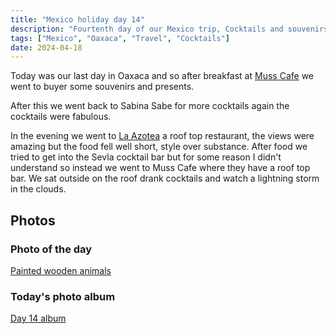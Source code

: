```yaml
---
title: "Mexico holiday day 14"
description: "Fourtenth day of our Mexico trip, Cocktails and souvenirs in Oaxaca City"
tags: ["Mexico", "Oaxaca", "Travel", "Cocktails"]
date: 2024-04-18
---
```


Today was our last day in Oaxaca and so after breakfast at [Muss Cafe](https://maps.app.goo.gl/hYJDwXjgXdKPQ19G9) we went to buyer some souvenirs and presents. 

After this we went back to Sabina Sabe for more cocktails again the cocktails were fabulous.

In the evening we went to [La Azotea](https://azotea360.com.mx/) a roof top restaurant, the views were amazing but the food fell well short, style over substance. After food we tried to get into the Sevla cocktail bar but for some reason I didn't understand so instead we went to Muss Cafe where they have a roof top bar. We sat outside on the roof drank cocktails and watch a lightning storm in the clouds.

## Photos

### Photo of the day

[Painted wooden animals](https://flickr.com/photos/dletorey/53667788392/in/album-72177720316379574/lightbox/)

### Today's photo album

[Day 14 album](https://flickr.com/photos/dletorey/albums/72177720316379574/)

